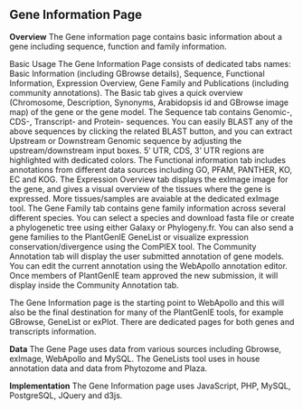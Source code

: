 ## Gene Information Page

**Overview**
The Gene information page contains basic information about a gene including sequence, function and family information.

Basic Usage
The Gene Information Page consists of dedicated tabs names: Basic Information (including GBrowse details), Sequence, Functional Information, Expression Overview, Gene Family and Publications (including community annotations). The Basic tab gives a quick overview (Chromosome, Description, Synonyms, Arabidopsis id and GBrowse image map) of the gene or the gene model. The Sequence tab contains Genomic-, CDS-, Transcript- and Protein- sequences. You can easily BLAST any of the above sequences by clicking the related BLAST button, and you can extract Upstream or Downstream Genomic sequence by adjusting the upstream/downstream input boxes. 5’ UTR, CDS, 3’ UTR regions are highlighted with dedicated colors. The Functional information tab includes annotations from different data sources including GO, PFAM, PANTHER, KO, EC and KOG. The Expression Overview tab displays the exImage image for the gene, and gives a visual overview of the tissues where the gene is expressed. More tissues/samples are avaiable at the dedicated exImage tool. The Gene Family tab contains gene family information across several different species. You can select a species and download fasta file or create a phylogenetic tree using either Galaxy or Phylogeny.fr. You can also send a gene families to the PlantGenIE GeneList or visualize expression conservation/divergence using the ComPlEX tool. The Community Annotation tab will display the user submitted annotation of gene models. You can edit the current annotation using the WebApollo annotation editor. Once members of PlantGenIE team approved the new submission, it will display inside the Community Annotation tab.

The Gene Information page is the starting point to WebApollo and this will also be the final destination for many of the PlantGenIE tools, for example GBrowse, GeneList or exPlot. There are dedicated pages for both genes and transcripts information.

**Data**
The Gene Page uses data from various sources including Gbrowse, exImage, WebApollo and MySQL. The GeneLists tool uses in house annotation data and data from Phytozome and Plaza.

**Implementation**
The Gene Information page uses JavaScript, PHP, MySQL, PostgreSQL, JQuery and d3js.
